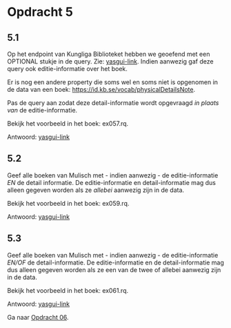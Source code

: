# Opdracht 5

## 5.1
Op het endpoint van Kungliga Biblioteket hebben we geoefend met een OPTIONAL stukje in de query. Zie: [yasgui-link](https://api.triplydb.com/s/DiCCubZuY). Indien aanwezig gaf deze query ook editie-informatie over het boek.

Er is nog een andere property die soms wel en soms niet is opgenomen in de data van een boek: <https://id.kb.se/vocab/physicalDetailsNote>. 

Pas de query aan zodat deze detail-informatie wordt opgevraagd *in plaats van* de editie-informatie.

Bekijk het voorbeeld in het boek: ex057.rq.

Antwoord: [yasgui-link](https://api.triplydb.com/s/k7ZSPLMdR)

## 5.2
Geef alle boeken van Mulisch met - indien aanwezig - de editie-informatie *EN* de detail informatie. De editie-informatie en detail-informatie mag dus alleen gegeven worden als ze *allebei* aanwezig zijn in de data.

Bekijk het voorbeeld in het boek: ex059.rq.

Antwoord: [yasgui-link](https://api.triplydb.com/s/Vj-Lv4EnQ)

## 5.3
Geef alle boeken van Mulisch met - indien aanwezig - de editie-informatie *EN/OF* de detail-informatie. De editie-informatie en de detail-informatie mag dus alleen gegeven worden als ze een van de twee of allebei aanwezig zijn in de data.

Bekijk het voorbeeld in het boek: ex061.rq.

Antwoord: [yasgui-link](https://api.triplydb.com/s/iuEEG1T1c)

Ga naar [Opdracht 06](opdracht06.md).